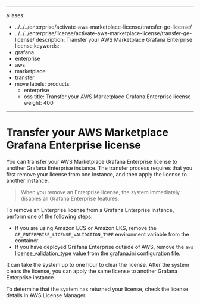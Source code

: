 -----

aliases:

- ../../../enterprise/activate-aws-marketplace-license/transfer-ge-license/
- ../../../enterprise/license/activate-aws-marketplace-license/transfer-ge-license/
  description: Transfer your AWS Marketplace Grafana Enterprise license
  keywords:
- grafana
- enterprise
- aws
- marketplace
- transfer
- move
  labels:
  products:
  - enterprise
  - oss
    title: Transfer your AWS Marketplace Grafana Enterprise license
    weight: 400

-----

# Transfer your AWS Marketplace Grafana Enterprise license

You can transfer your AWS Marketplace Grafana Enterprise license to another Grafana Enterprise instance. The transfer process requires that you first remove your license from one instance, and then apply the license to another instance.

> When you remove an Enterprise license, the system immediately disables all Grafana Enterprise features.

To remove an Enterprise license from a Grafana Enterprise instance, perform one of the following steps:

- If you are using Amazon ECS or Amazon EKS, remove the `GF_ENTERPRISE_LICENSE_VALIDATION_TYPE` environment variable from the container.
- If you have deployed Grafana Enterprise outside of AWS, remove the `aws` license\_validation\_type value from the grafana.ini configuration file.

It can take the system up to one hour to clear the license. After the system clears the license, you can apply the same license to another Grafana Enterprise instance.

To determine that the system has returned your license, check the license details in AWS License Manager.
